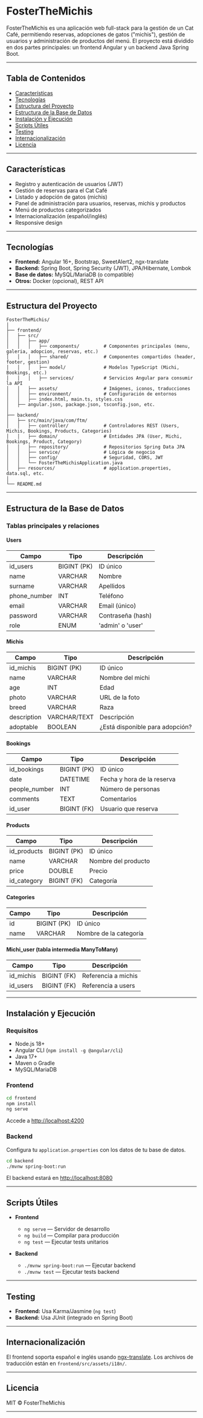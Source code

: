 # FosterTheMichis

FosterTheMichis es una aplicación web full-stack para la gestión de un Cat Café, permitiendo reservas, adopciones de gatos ("michis"), gestión de usuarios y administración de productos del menú. El proyecto está dividido en dos partes principales: un frontend Angular y un backend Java Spring Boot.

---

## Tabla de Contenidos

- [Características](#características)
- [Tecnologías](#tecnologías)
- [Estructura del Proyecto](#estructura-del-proyecto)
- [Estructura de la Base de Datos](#estructura-de-la-base-de-datos)
- [Instalación y Ejecución](#instalación-y-ejecución)
- [Scripts Útiles](#scripts-útiles)
- [Testing](#testing)
- [Internacionalización](#internacionalización)
- [Licencia](#licencia)

---

## Características

- Registro y autenticación de usuarios (JWT)
- Gestión de reservas para el Cat Café
- Listado y adopción de gatos (michis)
- Panel de administración para usuarios, reservas, michis y productos
- Menú de productos categorizados
- Internacionalización (español/inglés)
- Responsive design

---

## Tecnologías

- **Frontend:** Angular 16+, Bootstrap, SweetAlert2, ngx-translate
- **Backend:** Spring Boot, Spring Security (JWT), JPA/Hibernate, Lombok
- **Base de datos:** MySQL/MariaDB (o compatible)
- **Otros:** Docker (opcional), REST API

---

## Estructura del Proyecto

```
FosterTheMichis/
│
├── frontend/
│   ├── src/
│   │   ├── app/
│   │   │   ├── components/         # Componentes principales (menu, galeria, adopcion, reservas, etc.)
│   │   │   ├── shared/             # Componentes compartidos (header, footer, gestion)
│   │   │   ├── model/              # Modelos TypeScript (Michi, Bookings, etc.)
│   │   │   ├── services/           # Servicios Angular para consumir la API
│   │   ├── assets/                 # Imágenes, iconos, traducciones
│   │   ├── environment/            # Configuración de entornos
│   │   ├── index.html, main.ts, styles.css
│   ├── angular.json, package.json, tsconfig.json, etc.
│
├── backend/
│   ├── src/main/java/com/ftm/
│   │   ├── controller/             # Controladores REST (Users, Michis, Bookings, Products, Categories)
│   │   ├── domain/                 # Entidades JPA (User, Michi, Bookings, Product, Category)
│   │   ├── repository/             # Repositorios Spring Data JPA
│   │   ├── service/                # Lógica de negocio
│   │   ├── config/                 # Seguridad, CORS, JWT
│   │   └── FosterTheMichisApplication.java
│   ├── resources/                  # application.properties, data.sql, etc.
│
└── README.md
```

---

## Estructura de la Base de Datos

### Tablas principales y relaciones

#### Users

| Campo         | Tipo           | Descripción                |
|---------------|----------------|----------------------------|
| id_users      | BIGINT (PK)    | ID único                   |
| name          | VARCHAR        | Nombre                     |
| surname       | VARCHAR        | Apellidos                  |
| phone_number  | INT            | Teléfono                   |
| email         | VARCHAR        | Email (único)              |
| password      | VARCHAR        | Contraseña (hash)          |
| role          | ENUM           | 'admin' o 'user'           |

#### Michis

| Campo         | Tipo           | Descripción                |
|---------------|----------------|----------------------------|
| id_michis     | BIGINT (PK)    | ID único                   |
| name          | VARCHAR        | Nombre del michi           |
| age           | INT            | Edad                       |
| photo         | VARCHAR        | URL de la foto             |
| breed         | VARCHAR        | Raza                       |
| description   | VARCHAR/TEXT   | Descripción                |
| adoptable     | BOOLEAN        | ¿Está disponible para adopción? |

#### Bookings

| Campo         | Tipo           | Descripción                |
|---------------|----------------|----------------------------|
| id_bookings   | BIGINT (PK)    | ID único                   |
| date          | DATETIME       | Fecha y hora de la reserva |
| people_number | INT            | Número de personas         |
| comments      | TEXT           | Comentarios                |
| id_user       | BIGINT (FK)    | Usuario que reserva        |

#### Products

| Campo         | Tipo           | Descripción                |
|---------------|----------------|----------------------------|
| id_products   | BIGINT (PK)    | ID único                   |
| name          | VARCHAR        | Nombre del producto        |
| price         | DOUBLE         | Precio                     |
| id_category   | BIGINT (FK)    | Categoría                  |

#### Categories

| Campo         | Tipo           | Descripción                |
|---------------|----------------|----------------------------|
| id            | BIGINT (PK)    | ID único                   |
| name          | VARCHAR        | Nombre de la categoría     |

#### Michi_user (tabla intermedia ManyToMany)

| Campo         | Tipo           | Descripción                |
|---------------|----------------|----------------------------|
| id_michis     | BIGINT (FK)    | Referencia a michis        |
| id_users      | BIGINT (FK)    | Referencia a users         |

---

## Instalación y Ejecución

### Requisitos

- Node.js 18+
- Angular CLI (`npm install -g @angular/cli`)
- Java 17+
- Maven o Gradle
- MySQL/MariaDB

### Frontend

```bash
cd frontend
npm install
ng serve
```
Accede a [http://localhost:4200](http://localhost:4200)

### Backend

Configura tu `application.properties` con los datos de tu base de datos.

```bash
cd backend
./mvnw spring-boot:run
```
El backend estará en [http://localhost:8080](http://localhost:8080)

---

## Scripts Útiles

- **Frontend**
  - `ng serve` — Servidor de desarrollo
  - `ng build` — Compilar para producción
  - `ng test` — Ejecutar tests unitarios

- **Backend**
  - `./mvnw spring-boot:run` — Ejecutar backend
  - `./mvnw test` — Ejecutar tests backend

---

## Testing

- **Frontend:** Usa Karma/Jasmine (`ng test`)
- **Backend:** Usa JUnit (integrado en Spring Boot)

---

## Internacionalización

El frontend soporta español e inglés usando [ngx-translate](https://github.com/ngx-translate/core). Los archivos de traducción están en `frontend/src/assets/i18n/`.

---

## Licencia

MIT © FosterTheMichis

---